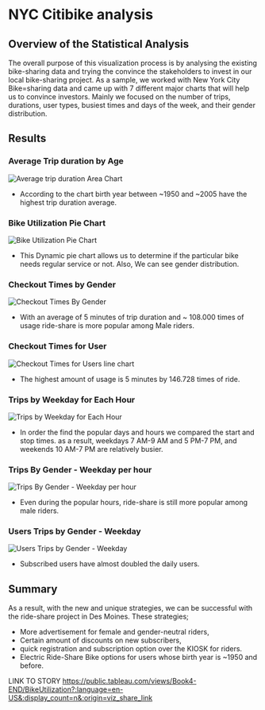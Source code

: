 # NYC Citibike analysis 
## Overview of the Statistical Analysis

The overall purpose of this visualization process is by analysing the existing bike-sharing data and trying the convince the stakeholders to invest in our local bike-sharing project. As a sample, we worked with New York City Bike=sharing data and came up with 7 different major charts that will help us to convince investors. Mainly we focused on the number of trips, durations, user types, busiest times and days of the week, and their gender distribution.
## Results
### Average Trip duration by Age
![Average trip duration Area Chart](https://user-images.githubusercontent.com/98247252/172534271-0c62a4d4-45e3-4e11-81c3-908b9c35b11d.png)
- According to the chart birth year between ~1950 and ~2005 have the highest trip duration average.
### Bike Utilization Pie Chart
![Bike Utilization Pie Chart](https://user-images.githubusercontent.com/98247252/172534350-08ec99e2-dbd6-40c9-8a9d-02a986da956e.png)
- This Dynamic pie chart allows us to determine if the particular bike needs regular service or not. Also, We can see gender distribution.
### Checkout Times by Gender
![Checkout Times By Gender ](https://user-images.githubusercontent.com/98247252/172535184-ba574021-4a48-4ae0-873d-8c394a6c38f7.png)
- With an average of 5 minutes of trip duration and ~ 108.000 times of usage ride-share is more popular among Male riders.
### Checkout Times for User
![Checkout Times for  Users line chart](https://user-images.githubusercontent.com/98247252/172535487-31170d8a-0d72-478c-96e4-c7a408ac48f3.png)
- The highest amount of usage is 5 minutes by 146.728 times of ride.
### Trips by Weekday for Each Hour
![Trips by Weekday for Each Hour](https://user-images.githubusercontent.com/98247252/172535698-696e33a2-b6a2-40e8-acb6-2177549c1c94.png)
- In order the find the popular days and hours we compared the start and stop times. as a result, weekdays 7 AM-9 AM and 5 PM-7 PM, and weekends 10 AM-7 PM are relatively busier.
### Trips By Gender - Weekday per hour
![Trips By Gender - Weekday per hour](https://user-images.githubusercontent.com/98247252/172536152-9562cbfb-8e6b-472b-bd5f-0bdf5d82b598.png)
- Even during the popular hours, ride-share is still more popular among male riders.
### Users Trips by Gender - Weekday
![Users Trips by Gender - Weekday](https://user-images.githubusercontent.com/98247252/172537406-d5d6c05a-0bdf-4cdf-8f33-efe5b365e085.png)
- Subscribed users have almost doubled the daily users.
## Summary
As a result, with the new and unique strategies, we can be successful with the ride-share project in Des Moines. These strategies;
- More advertisement for female and gender-neutral riders,
- Certain amount of discounts on new subscribers,
- quick registration and subscription option over the KIOSK for riders.
- Electric Ride-Share Bike options for users whose birth year is ~1950 and before.

LINK TO STORY https://public.tableau.com/views/Book4-END/BikeUtilization?:language=en-US&:display_count=n&:origin=viz_share_link


